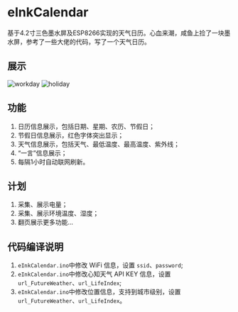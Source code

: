 # eInkCalendar
基于4.2寸三色墨水屏及ESP8266实现的天气日历。心血来潮，咸鱼上捡了一块墨水屏，参考了一些大佬的代码，写了一个天气日历。

## 展示
![workday](../eInkCalendar/doc/workday.jpeg)
![holiday](../eInkCalendar/doc/holiday.jpeg)

## 功能
1. 日历信息展示，包括日期、星期、农历、节假日；
2. 节假日信息展示，红色字体突出显示；
3. 天气信息展示，包括天气、最低温度、最高温度、紫外线；
4. “一言”信息展示；
5. 每隔1小时自动联网刷新。

## 计划
1. 采集、展示电量；
2. 采集、展示环境温度、湿度；
3. 翻页展示更多功能...

## 代码编译说明
1. `eInkCalendar.ino`中修改 WiFi 信息，设置 `ssid`、`password`;
2. `eInkCalendar.ino`中修改心知天气 API KEY 信息，设置 `url_FutureWeather`、`url_LifeIndex`;
3. `eInkCalendar.ino`中修改位置信息，支持到城市级别，设置 `url_FutureWeather`、`url_LifeIndex`。


